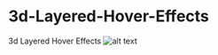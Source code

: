 # 3d-Layered-Hover-Effects
3d Layered Hover Effects
![alt text](https://lh3.googleusercontent.com/sVPunJsxc8OQmmSDR5Riu_a42iTDyoDZ86j1vJfp1GN82JQ3VPkEsUUJqatZacjUd_zqbrByCqE74rQXBSxagwEaLDgSNd2jXNpI8IJ96LX-RQmTxtV-5rZ36kBxDRdt7svb6BNndYrH-aih_JjGLFrnqpmx_RxEjfFRWd6MFBp3h0UMw4zU0qqdZRtbkMZpyn2zrJngyT8bTSKuIJ3rFp7AA-vqd4zqC9jZJCCXRQPDa_GezDZ8XJAL3A176poL5tviTx4_c5T-gtBm1ZHKwI0ccEpkOCRCZCgkqQo_d3M1wwM0M9634phsxZPWLL7Au9O4fC0pMMJyxhmvOizvVGoXydkmjEEp1BuHyKb11cwV5lBRaknwN-eXRqB2wGOt3wDsAf-LnR1uDIgofUTfWdrdPXtkT6MHpWJp4j10962y2uVNZB3fPSFNsKUtydnyMOUkCEasDwuFzMcdAKIKYMnX9FFJBYWR001aDMz2xCYMjSTGrvFobf09FYjMrH9Bn6P8tL63JxgxiLnR0UVdu874vgv8EeLyj0VhhD2lG0taqyowBe_DtWN6dQzZX70y5F5GhtNzc2TrngXO-sZj7xdownbmB53nkn4yv6uShAPm9rrA4v_0OcQZ4Ndmf6Y=w1024-h856-no)
